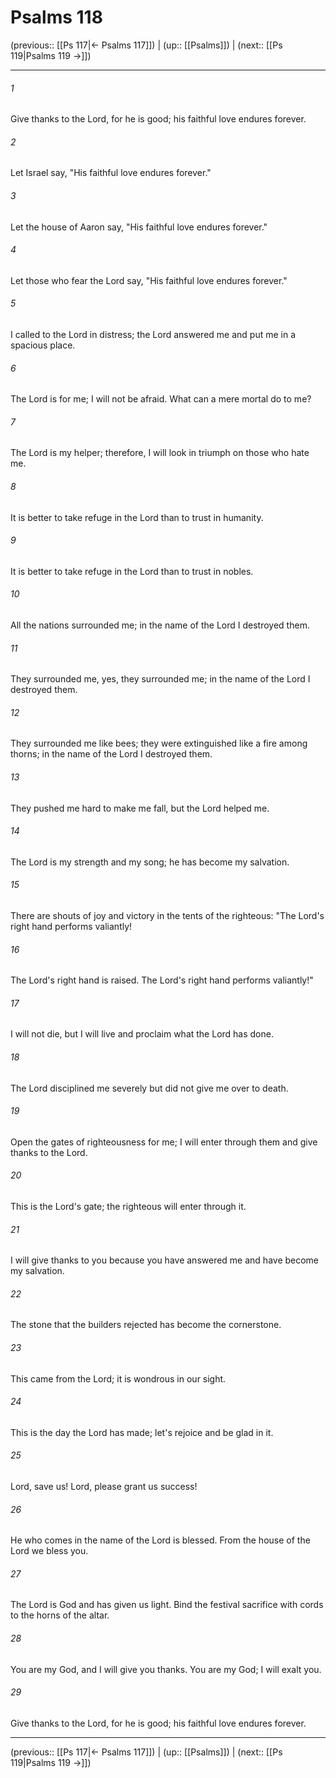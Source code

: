 # Psalms 118

(previous:: [[Ps 117|← Psalms 117]]) | (up:: [[Psalms]]) | (next:: [[Ps 119|Psalms 119 →]])

***


###### 1 
Give thanks to the Lord, for he is good; his faithful love endures forever. 

###### 2 
Let Israel say, "His faithful love endures forever." 

###### 3 
Let the house of Aaron say, "His faithful love endures forever." 

###### 4 
Let those who fear the Lord say, "His faithful love endures forever." 

###### 5 
I called to the Lord in distress; the Lord answered me and put me in a spacious place. 

###### 6 
The Lord is for me; I will not be afraid. What can a mere mortal do to me? 

###### 7 
The Lord is my helper; therefore, I will look in triumph on those who hate me. 

###### 8 
It is better to take refuge in the Lord than to trust in humanity. 

###### 9 
It is better to take refuge in the Lord than to trust in nobles. 

###### 10 
All the nations surrounded me; in the name of the Lord I destroyed them. 

###### 11 
They surrounded me, yes, they surrounded me; in the name of the Lord I destroyed them. 

###### 12 
They surrounded me like bees; they were extinguished like a fire among thorns; in the name of the Lord I destroyed them. 

###### 13 
They pushed me hard to make me fall, but the Lord helped me. 

###### 14 
The Lord is my strength and my song; he has become my salvation. 

###### 15 
There are shouts of joy and victory in the tents of the righteous: "The Lord's right hand performs valiantly! 

###### 16 
The Lord's right hand is raised. The Lord's right hand performs valiantly!" 

###### 17 
I will not die, but I will live and proclaim what the Lord has done. 

###### 18 
The Lord disciplined me severely but did not give me over to death. 

###### 19 
Open the gates of righteousness for me; I will enter through them and give thanks to the Lord. 

###### 20 
This is the Lord's gate; the righteous will enter through it. 

###### 21 
I will give thanks to you because you have answered me and have become my salvation. 

###### 22 
The stone that the builders rejected has become the cornerstone. 

###### 23 
This came from the Lord; it is wondrous in our sight. 

###### 24 
This is the day the Lord has made; let's rejoice and be glad in it. 

###### 25 
Lord, save us! Lord, please grant us success! 

###### 26 
He who comes in the name of the Lord is blessed. From the house of the Lord we bless you. 

###### 27 
The Lord is God and has given us light. Bind the festival sacrifice with cords to the horns of the altar. 

###### 28 
You are my God, and I will give you thanks. You are my God; I will exalt you. 

###### 29 
Give thanks to the Lord, for he is good; his faithful love endures forever.

***

(previous:: [[Ps 117|← Psalms 117]]) | (up:: [[Psalms]]) | (next:: [[Ps 119|Psalms 119 →]])
